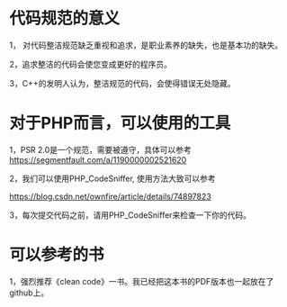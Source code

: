# 代码规范的意义

1， 对代码整洁规范缺乏重视和追求，是职业素养的缺失，也是基本功的缺失。

2，追求整洁的代码会使您变成更好的程序员。

3，C++的发明人认为，整洁规范的代码，会使得错误无处隐藏。



# 对于PHP而言，可以使用的工具

1，PSR 2.0是一个规范，需要被遵守，具体可以参考 https://segmentfault.com/a/1190000002521620

2，我们可以使用PHP_CodeSniffer, 使用方法大致可以参考

https://blog.csdn.net/ownfire/article/details/74897823

3，每次提交代码之前，请用PHP_CodeSniffer来检查一下你的代码。



# 可以参考的书

1，强烈推荐《clean code》一书。我已经把这本书的PDF版本也一起放在了github上。

